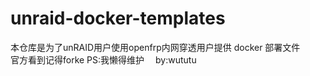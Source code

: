 # unraid-docker-templates  
本仓库是为了unRAID用户使用openfrp内网穿透用户提供 docker 部署文件  
官方看到记得forke PS:我懒得维护　
by:wututu  
